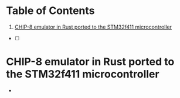 
# Table of Contents

1.  [CHIP-8 emulator in Rust ported to the STM32f411 microcontroller](#orgb103e65)

  * [ ] 

<a id="orgb103e65"></a>

# CHIP-8 emulator in Rust ported to the STM32f411 microcontroller

-   

